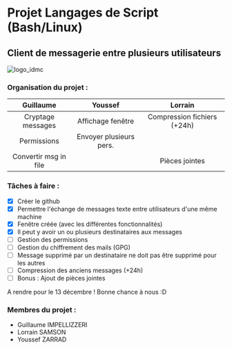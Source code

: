 # Projet Langages de Script (Bash/Linux)
## Client de messagerie entre plusieurs utilisateurs
![logo_idmc](https://idmc.univ-lorraine.fr/wp-content/uploads/2020/04/idmc-ul-logo-2020.png)

### Organisation du projet :

| Guillaume | Youssef | Lorrain |
|:---------:|:-------:|:-------:|
| Cryptage messages |	Affichage fenêtre | Compression fichiers (+24h) |
| Permissions       |	Envoyer plusieurs pers. |    |
| Convertir msg in file |                 | Pièces jointes		|	

### Tâches à faire :

- [x] Créer le github
- [x] Permettre l'échange de messages texte entre utilisateurs d'une même machine
- [x] Fenêtre créée (avec les différentes fonctionnalités)
- [x] Il peut y avoir un ou plusieurs destinataires aux messages
- [ ] Gestion des permissions
- [ ] Gestion du chiffrement des mails (GPG)
- [ ] Message supprimé par un destinataire ne doit pas être supprimé pour les autres
- [ ] Compression des anciens messages (+24h)
- [ ] Bonus : Ajout de pièces jointes

A rendre pour le 13 décembre ! 
Bonne chance à nous :D

### Membres du projet :

* Guillaume IMPELLIZZERI
* Lorrain SAMSON
* Youssef ZARRAD
